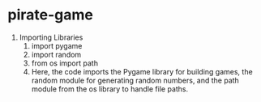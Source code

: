 # pirate-game
1. Importing Libraries
   1) import pygame
   2) import random
   3) from os import path
   4) Here, the code imports the Pygame library for building games, the random module for generating random numbers, and the path module from the os library to handle file paths.


 
